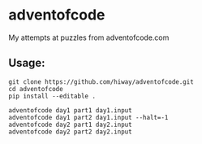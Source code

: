 # adventofcode

My attempts at puzzles from adventofcode.com

## Usage:

	git clone https://github.com/hiway/adventofcode.git
	cd adventofcode
	pip install --editable .
	
	adventofcode day1 part1 day1.input
	adventofcode day1 part2 day1.input --halt=-1
	adventofcode day2 part1 day2.input
	adventofcode day2 part2 day2.input
	